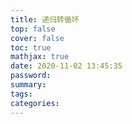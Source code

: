 ```yaml
---
title: 递归转循环
top: false
cover: false
toc: true
mathjax: true
date: 2020-11-02 13:45:35
password:
summary:
tags:
categories:
---
```

